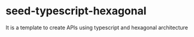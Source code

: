 # seed-typescript-hexagonal
It is a template to create APIs using typescript and hexagonal architecture
